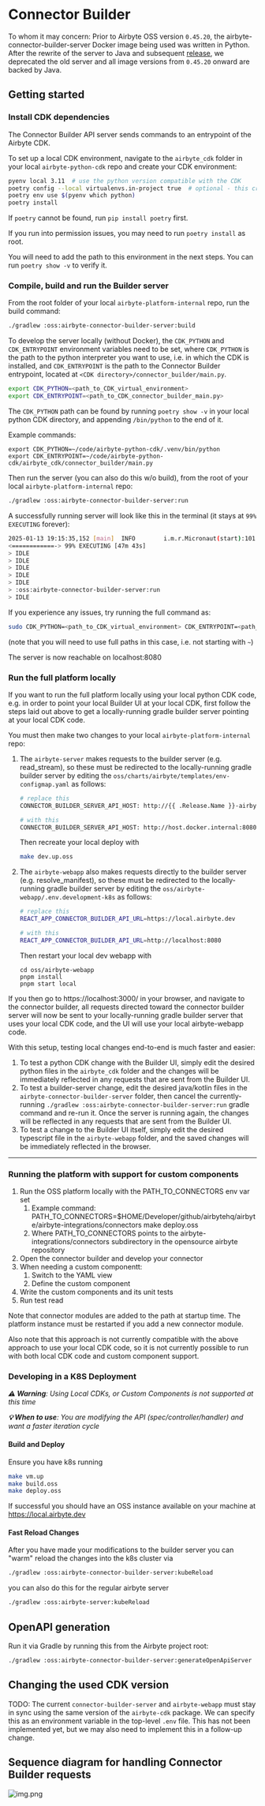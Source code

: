 # Connector Builder

To whom it may concern: Prior to Airbyte OSS version `0.45.20`, the airbyte-connector-builder-server Docker image being used was written
in Python. After the rewrite of the server to Java and subsequent [release](https://github.com/airbytehq/airbyte-platform-internal/pull/6371),
we deprecated the old server and all image versions from `0.45.20` onward are backed by Java.

## Getting started

### Install CDK dependencies

The Connector Builder API server sends commands to an entrypoint of the Airbyte CDK.

To set up a local CDK environment, navigate to the `airbyte_cdk` folder in your local `airbyte-python-cdk` repo and create your CDK environment:

```bash
pyenv local 3.11  # use the python version compatible with the CDK
poetry config --local virtualenvs.in-project true  # optional - this creates the .venv folder in the repo's directory
poetry env use $(pyenv which python)
poetry install
```

If `poetry` cannot be found, run `pip install poetry` first.

If you run into permission issues, you may need to run `poetry install` as root.

You will need to add the path to this environment in the next steps. You can run `poetry show -v` to verify it.

### Compile, build and run the Builder server

From the root folder of your local `airbyte-platform-internal` repo, run the build command:

```bash
./gradlew :oss:airbyte-connector-builder-server:build
```

To develop the server locally (without Docker), the `CDK_PYTHON` and `CDK_ENTRYPOINT` environment variables need to be set, where `CDK_PYTHON` is the path to the python interpreter you want to use, i.e. in which the CDK is installed, and `CDK_ENTRYPOINT` is the path to the Connector Builder entrypoint, located at `<CDK directory>/connector_builder/main.py`.

```bash
export CDK_PYTHON=<path_to_CDK_virtual_environment>
export CDK_ENTRYPOINT=<path_to_CDK_connector_builder_main.py>
```

The `CDK_PYTHON` path can be found by running `poetry show -v` in your local python CDK directory, and appending `/bin/python` to the end of it. 

Example commands:
```
export CDK_PYTHON=~/code/airbyte-python-cdk/.venv/bin/python
export CDK_ENTRYPOINT=~/code/airbyte-python-cdk/airbyte_cdk/connector_builder/main.py
```

Then run the server (you can also do this w/o build), from the root of your local `airbyte-platform-internal` repo:

```bash
./gradlew :oss:airbyte-connector-builder-server:run
```

A successfully running server will look like this in the terminal (it stays at `99% EXECUTING` forever):
```bash
2025-01-13 19:15:35,152 [main]  INFO        i.m.r.Micronaut(start):101 - Startup completed in 6229ms. Server Running: http://localhost:8080
<============-> 99% EXECUTING [47m 43s]
> IDLE
> IDLE
> IDLE
> IDLE
> IDLE
> :oss:airbyte-connector-builder-server:run
> IDLE
```

If you experience any issues, try running the full command as:

```bash
sudo CDK_PYTHON=<path_to_CDK_virtual_environment> CDK_ENTRYPOINT=<path_to_CDK_connector_builder_main.py> ./gradlew :oss:airbyte-connector-builder-server:run
```
(note that you will need to use full paths in this case, i.e. not starting with `~`)

The server is now reachable on localhost:8080

### Run the full platform locally

If you want to run the full platform locally using your local python CDK code, e.g. in order to point your local Builder UI at your local CDK, first follow the steps laid out above to get a locally-running gradle builder server pointing at your local CDK code. 

You must then make two changes to your local `airbyte-platform-internal` repo:
1. The `airbyte-server` makes requests to the builder server (e.g. read_stream), so these must be redirected to the locally-running gradle builder server by editing the `oss/charts/airbyte/templates/env-configmap.yaml` as follows:
    ```bash
    # replace this
    CONNECTOR_BUILDER_SERVER_API_HOST: http://{{ .Release.Name }}-airbyte-connector-builder-server-svc:{{ index .Values "connector-builder-server" "service" "port" }}
    
    # with this
    CONNECTOR_BUILDER_SERVER_API_HOST: http://host.docker.internal:8080
    ```
    Then recreate your local deploy with
    ```bash
    make dev.up.oss
    ```
2. The `airbyte-webapp` also makes requests directly to the builder server (e.g. resolve_manifest), so these must be redirected to the locally-running gradle builder server by editing the `oss/airbyte-webapp/.env.development-k8s` as follows:
    ```bash
    # replace this
    REACT_APP_CONNECTOR_BUILDER_API_URL=https://local.airbyte.dev
    
    # with this
    REACT_APP_CONNECTOR_BUILDER_API_URL=http://localhost:8080
    ```
    Then restart your local dev webapp with
    ```
    cd oss/airbyte-webapp
    pnpm install
    pnpm start local
    ```

If you then go to https://localhost:3000/ in your browser, and navigate to the connector builder, all requests directed toward the connector builder server will now be sent to your locally-running gradle builder server that uses your local CDK code, and the UI will use your local airbyte-webapp code.

With this setup, testing local changes end-to-end is much faster and easier:
1. To test a python CDK change with the Builder UI, simply edit the desired python files in the `airbyte_cdk` folder and the changes will be immediately reflected in any requests that are sent from the Builder UI.
2. To test a builder-server change, edit the desired java/kotlin files in the `airbyte-connector-builder-server` folder, then cancel the currently-running `./gradlew :oss:airbyte-connector-builder-server:run` gradle command and re-run it. Once the server is running again, the changes will be reflected in any requests that are sent from the Builder UI.
3. To test a change to the Builder UI itself, simply edit the desired typescript file in the `airbyte-webapp` folder, and the saved changes will be immediately reflected in the browser.

---

### Running the platform with support for custom components

1. Run the OSS platform locally with the PATH_TO_CONNECTORS env var set
    1. Example command: PATH_TO_CONNECTORS=$HOME/Developer/github/airbytehq/airbyte/airbyte-integrations/connectors make deploy.oss
    2. Where PATH_TO_CONNECTORS points to the airbyte-integrations/connectors subdirectory in the opensource airbyte repository
2. Open the connector builder and develop your connector
3. When needing a custom componentt:
    1. Switch to the YAML view
    2. Define the custom component
4. Write the custom components and its unit tests
5. Run test read

Note that connector modules are added to the path at startup time. The platform instance must be restarted if you add a new connector module.

Also note that this approach is not currently compatible with the above approach to use your local CDK code, so it is not currently possible to run with both local CDK code and custom component support. 

### Developing in a K8S Deployment
_**⚠️ Warning**: Using Local CDKs, or Custom Components is not supported at this time_

_**💡 When to use**: You are modifying the API (spec/controller/handler) and want a faster iteration cycle_

#### Build and Deploy
Ensure you have k8s running
```bash
make vm.up
make build.oss
make deploy.oss
```

If successful you should have an OSS instance available on your machine at https://local.airbyte.dev

#### Fast Reload Changes
After you have made your modifications to the builder server you can "warm" reload the changes into the k8s cluster via

```bash
./gradlew :oss:airbyte-connector-builder-server:kubeReload
```

you can also do this for the regular airbyte server

```bash
./gradlew :oss:airbyte-server:kubeReload
```
## OpenAPI generation

Run it via Gradle by running this from the Airbyte project root:
```bash
./gradlew :oss:airbyte-connector-builder-server:generateOpenApiServer
```

## Changing the used CDK version

TODO: The current `connector-builder-server` and `airbyte-webapp` must stay in sync using the same version of
the `airbyte-cdk` package. We can specify this as an environment variable in the top-level `.env` file. 
This has not been implemented yet, but we may also need to implement this in a follow-up change.

## Sequence diagram for handling Connector Builder requests
![img.png](img.png)
